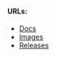 #### URLs:
- [Docs](https://caddyserver.com/docs/)
- [Images](https://hub.docker.com/_/caddy/tags)
- [Releases](https://github.com/caddyserver/caddy/releases)
